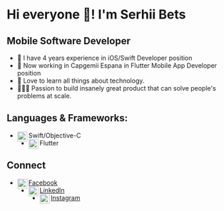 # Hi everyone 👋! I'm Serhii Bets

## Mobile Software Developer
- 📱 I have 4 years experience in iOS/Swift Developer position
- 📱 Now working in Capgemii Espana in Flutter Mobile App Developer position
- 📖 Love to learn all things about technology.
- 👷🏻‍♂️ Passion to build insanely great product that can solve people's problems at scale.

## Languages & Frameworks:
- Swift/Objective-C <img align="left" alt="swift" width="22px" src="https://cdn.jsdelivr.net/npm/simple-icons@v3/icons/swift.svg"/>
- Flutter <img align="left" alt="swift" width="22px" src="https://cdn.jsdelivr.net/npm/simple-icons@7.16.0/icons/flutter.svg"/>


## Connect
- [Facebook<img align="left" alt="xcodingwithalfian | Facebook" width="22px" src="https://cdn.jsdelivr.net/npm/simple-icons@v3/icons/facebook.svg"/>][facebook] 
- [LinkedIn<img align="left" alt="xcodingwithalfian | LinkedIn" width="22px" src="https://cdn.jsdelivr.net/npm/simple-icons@v3/icons/linkedin.svg"/>][linkedin] 
- [Instagram<img align="left" alt="xcodingwithalfian | Instagram" width="22px" src="https://cdn.jsdelivr.net/npm/simple-icons@v3/icons/instagram.svg"/>][Instagram] 

[facebook]: https://www.facebook.com/serjbets/
[instagram]: https://www.instagram.com/serjbets/
[linkedin]: https://www.linkedin.com/in/serjbets/
